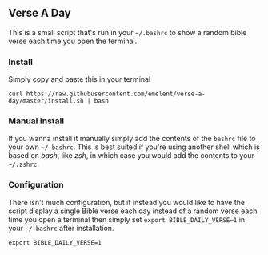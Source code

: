 ## Verse A Day

This is a small script that's run in your `~/.bashrc` to show a random bible verse
each time you open the terminal.

### Install

Simply copy and paste this in your terminal

    curl https://raw.githubusercontent.com/emelent/verse-a-day/master/install.sh | bash


### Manual Install

If you wanna install it manually simply add the contents of the `bashrc` file
to your own `~/.bashrc`. This is best suited if you're using another shell
which is based on *bash*, like *zsh*, in which case you would add the contents to
your `~/.zshrc`.

### Configuration

There isn't much configuration, but if instead you would like to have the script
display a single Bible verse each day instead of a random verse each time you
open a terminal then simply set `export BIBLE_DAILY_VERSE=1` in your `~/.bashrc`
after installation.

    export BIBLE_DAILY_VERSE=1
